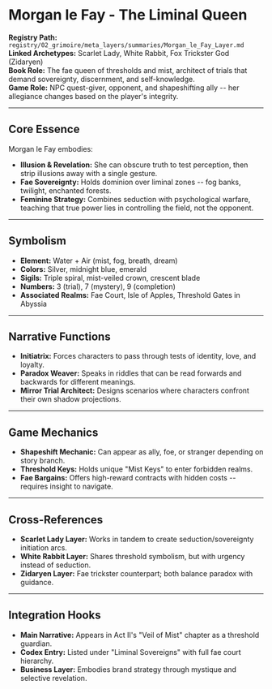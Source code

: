 # Morgan le Fay - The Liminal Queen

**Registry Path:** `registry/02_grimoire/meta_layers/summaries/Morgan_le_Fay_Layer.md`  
**Linked Archetypes:** Scarlet Lady, White Rabbit, Fox Trickster God (Zidaryen)  
**Book Role:** The fae queen of thresholds and mist, architect of trials that demand sovereignty, discernment, and self-knowledge.  
**Game Role:** NPC quest-giver, opponent, and shapeshifting ally -- her allegiance changes based on the player's integrity.

---

## Core Essence
Morgan le Fay embodies:
- **Illusion & Revelation:** She can obscure truth to test perception, then strip illusions away with a single gesture.
- **Fae Sovereignty:** Holds dominion over liminal zones -- fog banks, twilight, enchanted forests.
- **Feminine Strategy:** Combines seduction with psychological warfare, teaching that true power lies in controlling the field, not the opponent.

---

## Symbolism
- **Element:** Water + Air (mist, fog, breath, dream)
- **Colors:** Silver, midnight blue, emerald
- **Sigils:** Triple spiral, mist-veiled crown, crescent blade
- **Numbers:** 3 (trial), 7 (mystery), 9 (completion)
- **Associated Realms:** Fae Court, Isle of Apples, Threshold Gates in Abyssia

---

## Narrative Functions
- **Initiatrix:** Forces characters to pass through tests of identity, love, and loyalty.
- **Paradox Weaver:** Speaks in riddles that can be read forwards and backwards for different meanings.
- **Mirror Trial Architect:** Designs scenarios where characters confront their own shadow projections.

---

## Game Mechanics
- **Shapeshift Mechanic:** Can appear as ally, foe, or stranger depending on story branch.
- **Threshold Keys:** Holds unique "Mist Keys" to enter forbidden realms.
- **Fae Bargains:** Offers high-reward contracts with hidden costs -- requires insight to navigate.

---

## Cross-References
- **Scarlet Lady Layer:** Works in tandem to create seduction/sovereignty initiation arcs.
- **White Rabbit Layer:** Shares threshold symbolism, but with urgency instead of seduction.
- **Zidaryen Layer:** Fae trickster counterpart; both balance paradox with guidance.

---

## Integration Hooks
- **Main Narrative:** Appears in Act II's "Veil of Mist" chapter as a threshold guardian.
- **Codex Entry:** Listed under "Liminal Sovereigns" with full fae court hierarchy.
- **Business Layer:** Embodies brand strategy through mystique and selective revelation.